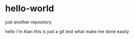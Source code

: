 # hello-world
just another repository


hello i'm Alan
this is just a git test what make me done easily
